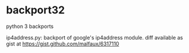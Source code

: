 backport32
==========

python 3 backports

ip4address.py: backport of google's ip4address module. diff available as gist at https://gist.github.com/malfaux/6317110

